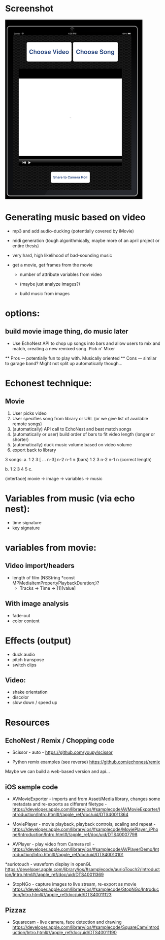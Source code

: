 # Screenshot

![](https://github.com/bcjordan/Video-Tuneup/raw/master/screenshot.png)

# Generating music based on video
  * mp3 and add audio-ducking (potentially covered by iMovie)
  * midi generation (tough algorithmically, maybe more of an april project or entire thesis)
  * very hard, high likelihood of bad-sounding music
  
* get a movie, get frames from the movie
  * number of attribute variables from video

  * (maybe just analyze images?)
  * build music from images

# options:
## build movie image thing, do music later

* Use EchoNest API to chop up songs into bars and allow users to mix and match, creating a new remixed song.  Pick n' Mixer

** Pros -- potentially fun to play with. Musically oriented
** Cons -- similar to garage band? Might not split up automatically though...

# Echonest technique:

## Movie
1. User picks video 
2. User specifies song from library or URL (or we give list of available remote songs)
3. (automatically) API call to EchoNest and beat match songs
4. (automatically or user) build order of bars to fit video length (longer or shorter)
5. (automatically) duck music volume based on video volume
6. export back to library

3 songs:
a. 1  2  3 [ … n-3]  n-2  n-1 n (bars)
1 2 3 n-2 n-1 n (correct length)

b.  1  2  3  4  5 
c.  

(interface)
movie -> image -> variables -> music

# Variables from music (via echo nest):
* time signature
* key signature


# variables from movie:
## Video import/headers
* length of film (NSString *const MPMediaItemPropertyPlaybackDuration;)?
  - Tracks -> Time -> [1][value]

## With image analysis
* fade-out
* color content

# Effects (output)
* duck audio
* pitch transpose
* switch clips

## Video:
* shake orientation
* discolor
* slow down / speed up


# Resources

## EchoNest / Remix / Chopping code
* Scissor - auto -  https://github.com/youpy/scissor

* Python remix examples (see reverse) https://github.com/echonest/remix

Maybe we can build a web-based version and api…


## iOS sample code

* AVMovieExporter - imports and from Asset/Media library, changes some metadata and re-exports as different filetype - https://developer.apple.com/library/ios/#samplecode/AVMovieExporter/Introduction/Intro.html#//apple_ref/doc/uid/DTS40011364

* MoviePlayer - movie playback, playback controls, scaling and repeat - https://developer.apple.com/library/ios/#samplecode/MoviePlayer_iPhone/Introduction/Intro.html#//apple_ref/doc/uid/DTS40007798

* AVPlayer - play video from Camera roll - https://developer.apple.com/library/ios/#samplecode/AVPlayerDemo/Introduction/Intro.html#//apple_ref/doc/uid/DTS40010101

*auriotouch - waveform display in openGL https://developer.apple.com/library/ios/#samplecode/aurioTouch2/Introduction/Intro.html#//apple_ref/doc/uid/DTS40011369

* StopNGo - capture images to live stream, re-export as movie https://developer.apple.com/library/ios/#samplecode/StopNGo/Introduction/Intro.html#//apple_ref/doc/uid/DTS40011123

## Pizzaz
* Squarecam - live camera, face detection and drawing https://developer.apple.com/library/ios/#samplecode/SquareCam/Introduction/Intro.html#//apple_ref/doc/uid/DTS40011190
